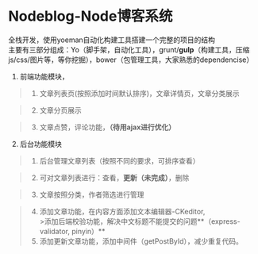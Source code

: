 # Nodeblog-Node博客系统
全栈开发，使用yoeman自动化构建工具搭建一个完整的项目的结构<br/>
主要有三部分组成：Yo（脚手架，自动化工具），grunt/**gulp**（构建工具，压缩js/css/图片等，等你挖掘），bower（包管理工具，大家熟悉的dependencise）

1. 前端功能模块，
 >1. 文章列表页(按照添加时间默认排序)，文章详情页，文章分类展示
 
 >2. 文章分页展示
 
 >3. 文章点赞，评论功能，**（待用ajax进行优化）**
2. 后台功能模块
 >1. 后台管理文章列表（按照不同的要求，可排序查看）
 
 >2. 可对文章列表进行：查看，**更新（未完成）**，删除
 
 >3. 文章按照分类，作者筛选进行管理
 
 >4. 添加文章功能，在内容方面添加文本编辑器-CKeditor, <br/>
    >添加后端校验功能，解决中文标题不能提交的问题**（express-validator, pinyin）**
 >5. 添加更新文章功能，添加中间件（getPostById），减少重复代码。

